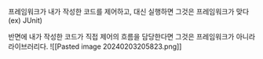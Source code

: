 프레임워크가 내가 작성한 코드를 제어하고, 대신 실행하면 그것은 프레임워크가 맞다 (ex) JUnit)

반면에 내가 작성한 코드가 직접 제어의 흐름을 담당한다면 그것은 프레임워크가 아니라 라이브러리다.
![[Pasted image 20240203205823.png]]
